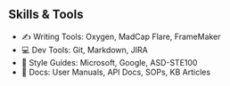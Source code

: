 <section class="skills">
  <h2>Skills & Tools</h2>
  <ul>
    <li>✍️ Writing Tools: Oxygen, MadCap Flare, FrameMaker</li>
    <li>💻 Dev Tools: Git, Markdown, JIRA</li>
    <li>📘 Style Guides: Microsoft, Google, ASD-STE100</li>
    <li>📄 Docs: User Manuals, API Docs, SOPs, KB Articles</li>
  </ul>
</section>
